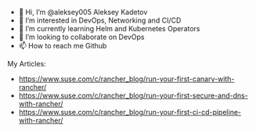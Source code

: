 - 👋 Hi, I’m @aleksey005 Aleksey Kadetov
- 👀 I’m interested in DevOps, Networking and CI/CD
- 🌱 I’m currently learning Helm and Kubernetes Operators
- 💞️ I’m looking to collaborate on DevOps
- 📫 How to reach me Github

My Articles:
- https://www.suse.com/c/rancher_blog/run-your-first-canary-with-rancher/
- https://www.suse.com/c/rancher_blog/run-your-first-secure-and-dns-with-rancher/
- https://www.suse.com/c/rancher_blog/run-your-first-ci-cd-pipeline-with-rancher/

<!---
aleksey005/aleksey005 is a ✨ special ✨ repository because its `README.md` (this file) appears on your GitHub profile.
You can click the Preview link to take a look at your changes.
--->
